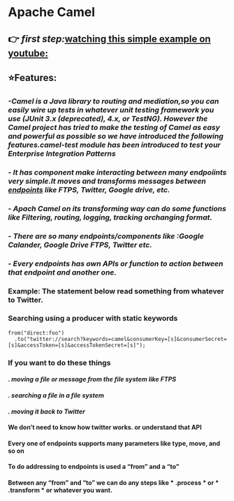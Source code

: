 # **Apache Camel**

## :point_right: ***first step:***[watching this simple example on youtube:](https://www.youtube.com/watch?v=jZE-YSHK_gw)  
## :star:**Features:** 
### *-Camel is a Java library to routing and mediation,so you can easily wire up tests in whatever unit testing framework you use (JUnit 3.x (deprecated), 4.x, or TestNG). However the Camel project has tried to make the testing of Camel as easy and powerful as possible so we have introduced the following features.camel-test module has been introduced to test your Enterprise Integration Patterns* 
### *- It has component make interacting between many endpoiints very simple.It moves and transforms messages between [endpoints](http://camel.apache.org/component-list.html)  like FTPS, Twitter, Google drive, etc.*
### *- Apach Camel on its transforming way can do  some functions like  Filtering, routing, logging, tracking orchanging format.*
### *- There are so many endpoints/components like :Google Calander, Google Drive FTPS, Twitter etc.*
### *- Every endpoints has own APIs or function to action between that endpoint and another one.*
### **Example:** The statement below read something from whatever to Twitter.
### Searching using a producer with static keywords

```
from("direct:foo")
  .to("twitter://search?keywords=camel&consumerKey=[s]&consumerSecret=[s]&accessToken=[s]&accessTokenSecret=[s]"); 
  ```
  

### If you want to do these things 
#### *. moving a file or message from the file system like FTPS* 
#### *. searching a file in a file system* 
#### *. moving it back to Twitter*  
#### We don’t need to know how twitter works. or understand that API  
#### Every one of endpoints supports many parameters like type, move, and so on
#### To do addressing to endpoints is used a “from” and a “to”
#### Between any “from”  and “to” we can do any steps like * .process * or * .transform * or whatever you want.



